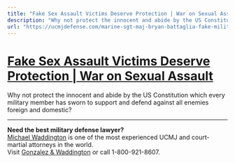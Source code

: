 ```yaml
---
title: "Fake Sex Assault Victims Deserve Protection | War on Sexual Assault"
description: "Why not protect the innocent and abide by the US Constitution which every military member has sworn to support and defend against all enemies foreign and domestic? "
url: "https://ucmjdefense.com/marine-sgt-maj-bryan-battaglia-fake-military-sex-assault-victims-deserve-protection.html"
---
```


# [Fake Sex Assault Victims Deserve Protection | War on Sexual Assault](https://ucmjdefense.com/marine-sgt-maj-bryan-battaglia-fake-military-sex-assault-victims-deserve-protection.html)

Why not protect the innocent and abide by the US Constitution which every military member has sworn to support and defend against all enemies foreign and domestic? 

---

**Need the best military defense lawyer?**  
[Michael Waddington](https://ucmjdefense.com/attorneys/michael-stewart-waddington-partner.html) is one of the most experienced UCMJ and court-martial attorneys in the world.  
Visit [Gonzalez & Waddington](https://ucmjdefense.com) or call 1-800-921-8607.
